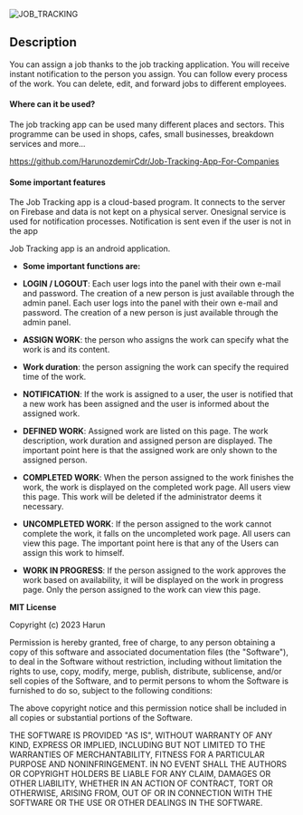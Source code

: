 ![JOB_TRACKING](https://user-images.githubusercontent.com/108359272/234113015-aca91470-6810-45e7-8d88-73c90c61c238.png)


## Description

You can assign a job thanks to the job tracking application.
You will receive instant notification to the person you assign.
You can follow every process of the work.
You can delete, edit, and forward jobs to different employees.


#### Where can it be used?

The job tracking app can be used many different places and sectors.
This programme can be used in shops, cafes, small businesses, breakdown services and more...

https://github.com/HarunozdemirCdr/Job-Tracking-App-For-Companies

#### Some important features

The Job Tracking app is a cloud-based program.
It connects to the server on Firebase and data is not kept on a physical server.
Onesignal service is used for notification processes.
Notification is sent even if the user is not in the app

Job Tracking app is an android application.

- **Some important functions are:**


- **LOGIN / LOGOUT**: Each user logs into the panel with their own e-mail and password. The creation of a new person is just available through the admin panel.
Each user logs into the panel with their own e-mail and password. The creation of a new person is just available through the admin panel.
  
- **ASSIGN WORK**:  the person who assigns the work can specify what the work is and its content.

- **Work duration**: the person assigning the work can specify the required time of the work.

- **NOTIFICATION**: If the work is assigned to a user, the user is notified that a new work has been assigned and the user is informed about the assigned work.

- **DEFINED WORK**: Assigned work are listed on this page. The work description, work duration and assigned person are displayed. The important point here is that the assigned work are only shown to the assigned person.

- **COMPLETED WORK**: When the person assigned to the work finishes the work, the work is displayed on the completed work page. All users view this page. This work will be deleted if the administrator deems it necessary.
  
- **UNCOMPLETED WORK**: If the person assigned to the work cannot complete the work, it falls on the uncompleted work page. All users can view this page. The important point here is that any of the Users can assign this work to himself.
  
- **WORK IN PROGRESS**: If the person assigned to the work approves the work based on availability, it will be displayed on the work in progress page. Only the person assigned to the work can view this page.







**MIT License**

Copyright (c) 2023 Harun

Permission is hereby granted, free of charge, to any person obtaining a copy
of this software and associated documentation files (the "Software"), to deal
in the Software without restriction, including without limitation the rights
to use, copy, modify, merge, publish, distribute, sublicense, and/or sell
copies of the Software, and to permit persons to whom the Software is
furnished to do so, subject to the following conditions:

The above copyright notice and this permission notice shall be included in all
copies or substantial portions of the Software.

THE SOFTWARE IS PROVIDED "AS IS", WITHOUT WARRANTY OF ANY KIND, EXPRESS OR
IMPLIED, INCLUDING BUT NOT LIMITED TO THE WARRANTIES OF MERCHANTABILITY,
FITNESS FOR A PARTICULAR PURPOSE AND NONINFRINGEMENT. IN NO EVENT SHALL THE
AUTHORS OR COPYRIGHT HOLDERS BE LIABLE FOR ANY CLAIM, DAMAGES OR OTHER
LIABILITY, WHETHER IN AN ACTION OF CONTRACT, TORT OR OTHERWISE, ARISING FROM,
OUT OF OR IN CONNECTION WITH THE SOFTWARE OR THE USE OR OTHER DEALINGS IN THE
SOFTWARE.

